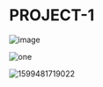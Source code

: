 # PROJECT-1
![image](https://user-images.githubusercontent.com/78921146/125200444-d44a4980-e288-11eb-9e22-c6836f28c749.jpg)

![one](https://user-images.githubusercontent.com/78921146/126074884-f6217172-7b94-425e-a31e-5a64664ad1a0.jpg)

![1599481719022](https://user-images.githubusercontent.com/78921146/126180965-c92b4312-c039-454f-a185-eb99a8715645.jpeg)
